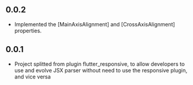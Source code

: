 ## 0.0.2

* Implemented the [MainAxisAlignment] and [CrossAxisAlignment] properties.

## 0.0.1

* Project splitted from plugin flutter_responsive, to allow developers to use and evolve JSX parser without need to use the responsive plugin, and vice versa
